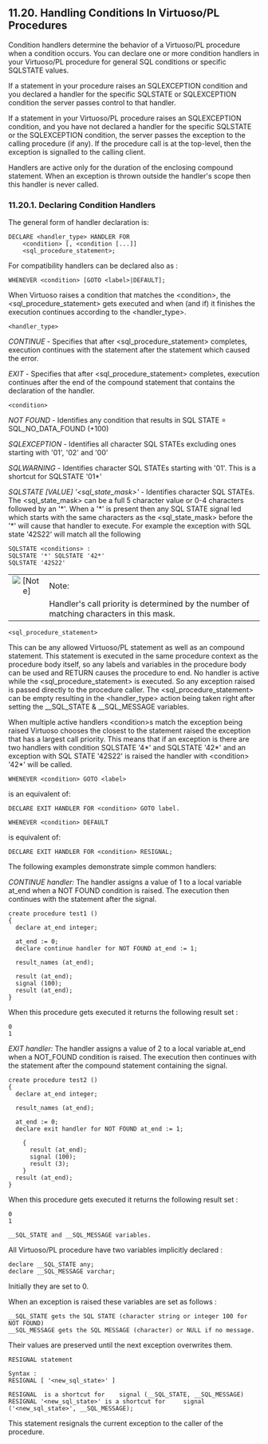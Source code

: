 <div>

<div>

<div>

<div>

## 11.20. Handling Conditions In Virtuoso/PL Procedures

</div>

</div>

</div>

Condition handlers determine the behavior of a Virtuoso/PL procedure
when a condition occurs. You can declare one or more condition handlers
in your Virtuoso/PL procedure for general SQL conditions or specific
SQLSTATE values.

If a statement in your procedure raises an SQLEXCEPTION condition and
you declared a handler for the specific SQLSTATE or SQLEXCEPTION
condition the server passes control to that handler.

If a statement in your Virtuoso/PL procedure raises an SQLEXCEPTION
condition, and you have not declared a handler for the specific SQLSTATE
or the SQLEXCEPTION condition, the server passes the exception to the
calling procedure (if any). If the procedure call is at the top-level,
then the exception is signalled to the calling client.

Handlers are active only for the duration of the enclosing compound
statement. When an exception is thrown outside the handler's scope then
this handler is never called.

<div>

<div>

<div>

<div>

### 11.20.1. Declaring Condition Handlers

</div>

</div>

</div>

The general form of handler declaration is:

``` programlisting
DECLARE <handler_type> HANDLER FOR
    <condition> [, <condition [...]]
    <sql_procedure_statement>;
```

For compatibility handlers can be declared also as :

``` programlisting
WHENEVER <condition> [GOTO <label>|DEFAULT];
```

When Virtuoso raises a condition that matches the \<condition\>, the
\<sql_procedure_statement\> gets executed and when (and if) it finishes
the execution continues according to the \<handler_type\>.

``` programlisting
<handler_type>
```

<span class="emphasis">*CONTINUE*</span> - Specifies that after
\<sql_procedure_statement\> completes, execution continues with the
statement after the statement which caused the error.

<span class="emphasis">*EXIT*</span> - Specifies that after
\<sql_procedure_statement\> completes, execution continues after the end
of the compound statement that contains the declaration of the handler.

``` programlisting
<condition>
```

<span class="emphasis">*NOT FOUND*</span> - Identifies any condition
that results in SQL STATE = SQL_NO_DATA_FOUND (+100)

<span class="emphasis">*SQLEXCEPTION*</span> - Identifies all character
SQL STATEs excluding ones starting with '01', '02' and '00'

<span class="emphasis">*SQLWARNING*</span> - Identifies character SQL
STATEs starting with '01'. This is a shortcut for SQLSTATE '01\*'

<span class="emphasis">*SQLSTATE \[VALUE\]
'\<sql_state_mask\>'*</span> - Identifies character SQL STATEs. The
\<sql_state_mask\> can be a full 5 character value or 0-4 characters
followed by an '\*'. When a '\*' is present then any SQL STATE signal
led which starts with the same characters as the \<sql_state_mask\>
before the '\*' will cause that handler to execute. For example the
exception with SQL state '42S22' will match all the following

``` programlisting
SQLSTATE <conditions> :
SQLSTATE '*' SQLSTATE '42*'
SQLSTATE '42S22'
```

<div>

|                              |                                                                                          |
|:----------------------------:|:-----------------------------------------------------------------------------------------|
| ![\[Note\]](images/note.png) | Note:                                                                                    |
|                              | Handler's call priority is determined by the number of matching characters in this mask. |

</div>

``` programlisting
<sql_procedure_statement>
```

This can be any allowed Virtuoso/PL statement as well as an compound
statement. This statement is executed in the same procedure context as
the procedure body itself, so any labels and variables in the procedure
body can be used and RETURN causes the procedure to end. No handler is
active while the \<sql_procedure_statement\> is executed. So any
exception raised is passed directly to the procedure caller. The
\<sql_procedure_statement\> can be empty resulting in the
\<handler_type\> action being taken right after setting the
\_\_SQL_STATE & \_\_SQL_MESSAGE variables.

When multiple active handlers \<condition\>s match the exception being
raised Virtuoso chooses the closest to the statement raised the
exception that has a largest call priority. This means that if an
exception is there are two handlers with condition SQLSTATE '4\*' and
SQLSTATE '42\*' and an exception with SQL STATE '42S22' is raised the
handler with \<condition\> '42\*' will be called.

``` programlisting
WHENEVER <condition> GOTO <label>
```

is an equivalent of:

``` programlisting
DECLARE EXIT HANDLER FOR <condition> GOTO label.
```

``` programlisting
WHENEVER <condition> DEFAULT
```

is equivalent of:

``` programlisting
DECLARE EXIT HANDLER FOR <condition> RESIGNAL;
```

The following examples demonstrate simple common handlers:

<span class="emphasis">*CONTINUE handler:*</span> The handler assigns a
value of 1 to a local variable at_end when a NOT FOUND condition is
raised. The execution then continues with the statement after the
signal.

``` programlisting
create procedure test1 ()
{
  declare at_end integer;

  at_end := 0;
  declare continue handler for NOT FOUND at_end := 1;

  result_names (at_end);

  result (at_end);
  signal (100);
  result (at_end);
}
```

When this procedure gets executed it returns the following result set :

``` screen
0
1
```

<span class="emphasis">*EXIT handler:*</span> The handler assigns a
value of 2 to a local variable at_end when a NOT_FOUND condition is
raised. The execution then continues with the statement after the
compound statement containing the signal.

``` programlisting
create procedure test2 ()
{
  declare at_end integer;

  result_names (at_end);

  at_end := 0;
  declare exit handler for NOT FOUND at_end := 1;

    {
      result (at_end);
      signal (100);
      result (3);
    }
  result (at_end);
}
```

When this procedure gets executed it returns the following result set :

``` screen
0
1
```

``` programlisting
__SQL_STATE and __SQL_MESSAGE variables.
```

All Virtuoso/PL procedure have two variables implicitly declared :

``` programlisting
declare __SQL_STATE any;
declare __SQL_MESSAGE varchar;
```

Initially they are set to 0.

When an exception is raised these variables are set as follows :

``` programlisting
__SQL_STATE gets the SQL STATE (character string or integer 100 for NOT FOUND)
__SQL_MESSAGE gets the SQL MESSAGE (character) or NULL if no message.
```

Their values are preserved until the next exception overwrites them.

``` programlisting
RESIGNAL statement

Syntax :
RESIGNAL [ '<new_sql_state>' ]

RESIGNAL  is a shortcut for    signal (__SQL_STATE, __SQL_MESSAGE)
RESIGNAL '<new_sql_state>' is a shortcut for     signal ('<new_sql_state>', __SQL_MESSAGE);
```

This statement resignals the current exception to the caller of the
procedure.

</div>

</div>
